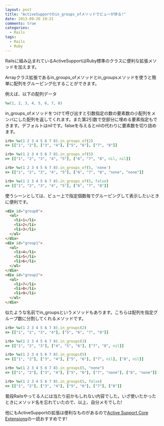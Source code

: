 ```yaml
---
layout: post
title: "ActiveSupportのin_groups_ofメソッドでビューが捗る!"
date: 2013-09-26 19:21
comments: true
categories: 
  - Rails
tags:
  - Rails
  - Ruby
---
```


Railsに組み込まれているActiveSupportはRuby標準のクラスに便利な拡張メソッドを加えます。

Arrayクラス拡張であるin_groups_ofメソッドとin_groupsメソッドを使うと簡単に配列をグルーピング化することができます。

<!--more-->

例えば、以下の配列データ
``` ruby
%w(1, 2, 3, 4, 5, 6, 7, 8)
```

in_groups_ofメソッドをつけて呼び出すと引数指定の数の要素数の小配列をメンバにした配列を返してくれます。また第2引数で空部分に埋める要素指定もできます。デフォルトはnilです。falseを与えるとnilの代わりに要素数を切り詰めます。

``` ruby
irb> %w(1 2 3 4 5 6 7 8).in_groups_of(2)
=> [["1", "2"], ["3", "4"], ["5", "6"], ["7", "8"]]

irb> %w(1 2 3 4 5 6 7 8).in_groups_of(5)
=> [["1", "2", "3", "4", "5"], ["6", "7", "8", nil, nil]]

irb> %w(1 2 3 4 5 6 7 8).in_groups_of(5, 'none')
=> [["1", "2", "3", "4", "5"], ["6", "7", "8", "none", "none"]]

irb> %w(1 2 3 4 5 6 7 8).in_groups_of(5, false)
=> [["1", "2", "3", "4", "5"], ["6", "7", "8"]]
```

使うシーンとしては、ビュー上で指定個数毎でグルーピングして表示したいときに便利です。

``` html
<div id="group0">
  <ul>
    <li>1</li>
    <li>2</li>
    <li>3</li>
  </ul>
</div>
<div id="group1">
  <ul>
    <li>4</li>
    <li>5</li>
    <li>6</li>
  </ul>
</div>
<div id="group2">
  <ul>
    <li>7</li>
    <li>8</li>
    <li>9</li>
  </ul>
</div>
```

似たような名前でin_groupsというメソッドもあります。こちらは配列を指定グループ数に分割してくれるメソッドです。

``` ruby
irb> %w(1 2 3 4 5 6 7 8).in_groups(2)
=> [["1", "2", "3", "4"], ["5", "6", "7", "8"]]

irb> %w(1 2 3 4 5 6 7 8).in_groups(3)
=> [["1", "2", "3"], ["4", "5", "6"], ["7", "8", nil]]

irb> %w(1 2 3 4 5 6 7 8).in_groups(5)
=> [["1", "2"], ["3", "4"], ["5", "6"], ["7", nil], ["8", nil]]

irb> %w(1 2 3 4 5 6 7 8).in_groups(5, "none")
=> [["1", "2"], ["3", "4"], ["5", "6"], ["7", "none"], ["8", "none"]]

irb> %w(1 2 3 4 5 6 7 8).in_groups(5, false)
=> [["1", "2"], ["3", "4"], ["5", "6"], ["7"], ["8"]]
```

普段Railsやってる人には当たり前かもしれない内容でした。いざ使いたかったときにメソッド名を忘れていたので、以上、自分メモでした!

他にもActiveSupportの拡張は便利なものがあるので[Active Support Core Extensions](http://edgeguides.rubyonrails.org/active_support_core_extensions.html)の一読おすすめです!
